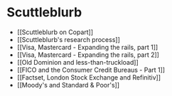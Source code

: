 # Scuttleblurb

- [[Scuttleblurb on Copart]]
- [[Scuttleblurb's research process]]
- [[Visa, Mastercard - Expanding the rails, part 1]]
- [[Visa, Mastercard - Expanding the rails, part 2]]
- [[Old Dominion and less-than-truckload]]
- [[FICO and the Consumer Credit Bureaus - Part 1]]
- [[Factset, London Stock Exchange and Refinitiv]]
- [[Moody's and Standard & Poor's]]